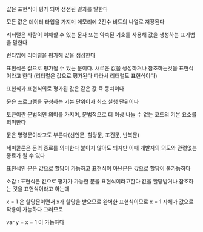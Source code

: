 값은 표현식이 평가 되어 생선된 결과를 말한다

모든 값은 데이터 타입을 가지며 메모리에 2진수 비트의 나열로 저장된다

리터럴은 사람이 이해할 수 있는 문자 또는 약속된 기호를 사용해 값을 생성하는 표기법을 말한다

런타임에 리터럴을 평가해 값을 생성한다

표현식은 값으로 평가될 수 있는 문이다. 새로운 값을 생성하거나 참조하는것을 표현식이라고 한다 (리터럴은 값으로 평가된다 따라서 리터럴도 표현식이다)

표현식과 표현식의로 평가된 값은 같은 값 즉 동치이다

문은 프로그램을 구성하는 기본 단위이자 최소 실행 단위이다

토큰이란 문법적인 의미를 가지며, 문법적으로 더 이상 나눌 수 없는 코드의 기본 요소를 의미한다

문은 명령문이라고도 부른다(선언문, 할당문, 조건문, 반복문)

세미콜론은 문의 종료를 의미한다 붙이지 않아도 되지만 이때 개발자의 의도와 관련없는 종료가 될 수 있다

표현식인 문은 값으로 할당이 가능하고 표현식이 아닌문은 값으로 할당이 불가능하다

소감 : 표현식은 값으로 평가가 가능한 문을 표현식이라고한다 값을 할당받거나 참조하는 것을 표현식이라고 하는데 

x = 1 은 할당문이면서 x가 할당을 받으므로 완벽한 표현식이므로 x = 1 자체가 값으로 작용이 가능하다 그러므로 

var y = x = 1 이 가능하다